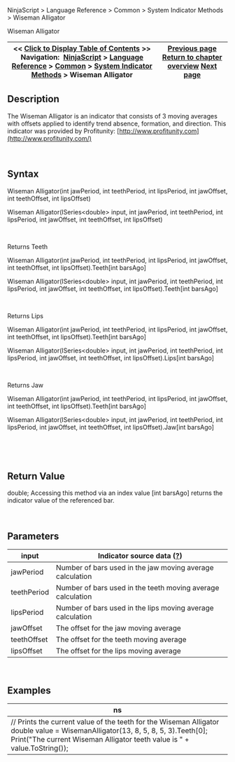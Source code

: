 ﻿


NinjaScript \> Language Reference \> Common \> System Indicator Methods \> Wiseman Alligator






















Wiseman Alligator







| \<\< [Click to Display Table of Contents](wiseman_alligator.md) \>\> **Navigation:**     [NinjaScript](ninjascript-1.md) \> [Language Reference](language_reference_wip-1.md) \> [Common](common-1.md) \> [System Indicator Methods](indicators-1.md) \> Wiseman Alligator | [Previous page](williams_r-1.md) [Return to chapter overview](indicators-1.md) [Next page](wiseman_awesome_oscillator-1.md) |
| --- | --- |











## Description


The Wiseman Alligator is an indicator that consists of 3 moving averages with offsets applied to identify trend absence, formation, and direction. This indicator was provided by Profitunity: [http://www.profitunity.com](http://www.profitunity.com/)


 


## Syntax


Wiseman Alligator(int jawPeriod, int teethPeriod, int lipsPeriod, int jawOffset, int teethOffset, int lipsOffset)


Wiseman Alligator(ISeries\<double\> input, int jawPeriod, int teethPeriod, int lipsPeriod, int jawOffset, int teethOffset, int lipsOffset)


 


Returns Teeth


Wiseman Alligator(int jawPeriod, int teethPeriod, int lipsPeriod, int jawOffset, int teethOffset, int lipsOffset).Teeth\[int barsAgo]  

Wiseman Alligator(ISeries\<double\> input, int jawPeriod, int teethPeriod, int lipsPeriod, int jawOffset, int teethOffset, int lipsOffset).Teeth\[int barsAgo]


 


Returns Lips


Wiseman Alligator(int jawPeriod, int teethPeriod, int lipsPeriod, int jawOffset, int teethOffset, int lipsOffset).Teeth\[int barsAgo]  

Wiseman Alligator(ISeries\<double\> input, int jawPeriod, int teethPeriod, int lipsPeriod, int jawOffset, int teethOffset, int lipsOffset).Lips\[int barsAgo]


 


Returns Jaw


Wiseman Alligator(int jawPeriod, int teethPeriod, int lipsPeriod, int jawOffset, int teethOffset, int lipsOffset).Teeth\[int barsAgo]  

Wiseman Alligator(ISeries\<double\> input, int jawPeriod, int teethPeriod, int lipsPeriod, int jawOffset, int teethOffset, int lipsOffset).Jaw\[int barsAgo]


 


 


## Return Value


double; Accessing this method via an index value \[int barsAgo] returns the indicator value of the referenced bar.


 


## Parameters




| input | Indicator source data ([?](valid_input_data_for_indicator-1.md)) |
| --- | --- |
| jawPeriod | Number of bars used in the jaw moving average calculation |
| teethPeriod | Number of bars used in the teeth moving average calculation |
| lipsPeriod | Number of bars used in the lips moving average calculation |
| jawOffset | The offset for the jaw moving average |
| teethOffset | The offset for the teeth moving average |
| lipsOffset | The offset for the lips moving average |



 


## 


## Examples




| ns |
| --- |
| // Prints the current value of the teeth for the Wiseman Alligator double value \= WisemanAlligator(13, 8, 5, 8, 5, 3).Teeth\[0]; Print("The current Wiseman Alligator teeth value is " \+ value.ToString()); |









